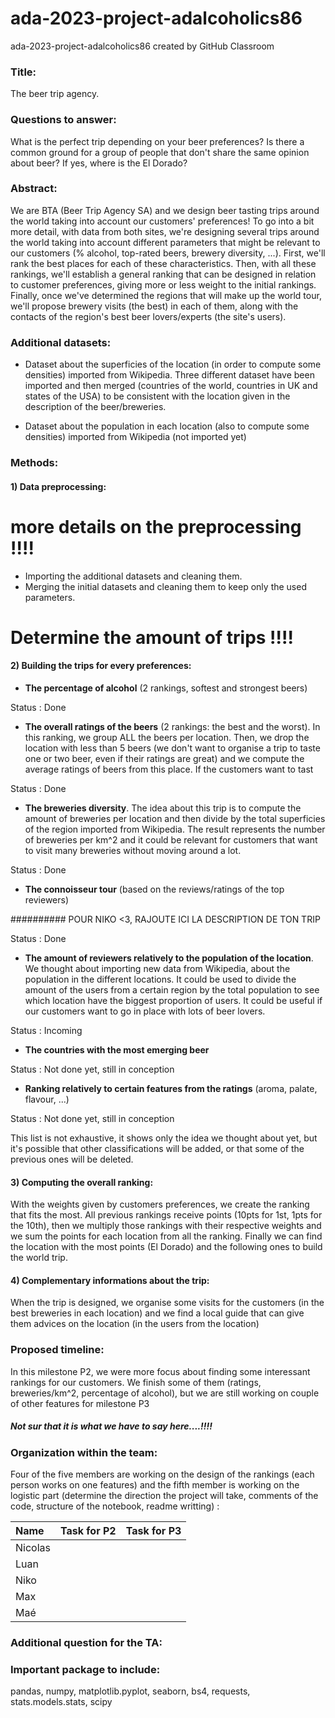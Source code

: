# ada-2023-project-adalcoholics86
ada-2023-project-adalcoholics86 created by GitHub Classroom

### Title:

The beer trip agency. 

### Questions to answer:
What is the perfect trip depending on your beer preferences? Is there a common ground for a group of people that don't share the same opinion about beer? If yes, where is the El Dorado?

### Abstract:

We are BTA (Beer Trip Agency SA) and we design beer tasting trips around the world taking into account our customers' preferences!
To go into a bit more detail, with data from both sites, we're designing several trips around the world taking into account different parameters that might be relevant to our customers (% alcohol, top-rated beers, brewery diversity, ...). First, we'll rank the best places for each of these characteristics. Then, with all these rankings, we'll establish a general ranking that can be designed in relation to customer preferences, giving more or less weight to the initial rankings. Finally, once we've determined the regions that will make up the world tour, we'll propose brewery visits (the best) in each of them, along with the contacts of the region's best beer lovers/experts (the site's users).

### Additional datasets:

- Dataset about the superficies of the location (in order to compute some densities) imported from Wikipedia. Three different dataset have been imported and then merged (countries of the world, countries in UK and states of the USA) to be consistent with the location given in the description of the beer/breweries. 

- Dataset about the population in each location (also to compute some densities) imported from Wikipedia (not imported yet)

### Methods: 

#### 1) Data preprocessing:

# more details on the preprocessing !!!!
- Importing the additional datasets and cleaning them.
- Merging the initial datasets and cleaning them to keep only the used parameters. 
 
# Determine the amount of trips !!!!
#### 2) Building the trips for every preferences: 

- **The percentage of alcohol** (2 rankings, softest and strongest beers) 

Status : Done
- **The overall ratings of the beers** (2 rankings: the best and the worst). In this ranking, we group ALL the beers per location. Then, we drop the location with less than 5 beers (we don't want to organise a trip to taste one or two beer, even if their ratings are great) and we compute the average ratings of beers from this place. If the customers want to tast 

Status : Done

- **The breweries diversity**. The idea about this trip is to compute the amount of breweries per location and then divide by the total superficies of the region imported from Wikipedia. The result represents the number of breweries per km^2 and it could be relevant for customers that want to visit many breweries without moving around a lot. 

Status : Done

- **The connoisseur tour** (based on the reviews/ratings of the top reviewers)

########## POUR NIKO <3, RAJOUTE ICI LA DESCRIPTION DE TON TRIP

Status : Done

- **The amount of reviewers relatively to the population of the location**. We thought about importing new data from Wikipedia, about the population in the different locations. It could be used to divide the amount of the users from a certain region by the total population to see which location have the biggest proportion of users. It could be useful if our customers want to go in place with lots of beer lovers. 

Status : Incoming

- **The countries with the most emerging beer**

Status : Not done yet, still in conception

- **Ranking relatively to certain features from the ratings** (aroma, palate, flavour, ...) 

Status : Not done yet, still in conception


This list is not exhaustive, it shows only the idea we thought about yet, but it's possible that other classifications will be added, or that some of the previous ones will be deleted.

#### 3) Computing the overall ranking: 
With the weights given by customers preferences, we create the ranking that fits the most. 
All previous rankings receive points (10pts for 1st, 1pts for the 10th), then we multiply those rankings with their respective weights and we sum the points for each location from all the ranking. Finally we can find the location with the most points (El Dorado) and the following ones to build the world trip. 

#### 4) Complementary informations about the trip:
When the trip is designed, we organise some visits for the customers (in the best breweries in each location) and we find a local guide that can give them advices on the location (in the users from the location)

### Proposed timeline: 
In this milestone P2, we were more focus about finding some interessant rankings for our customers. We finish some of them (ratings, breweries/km^2, percentage of alcohol), but we are still working on couple of other features for milestone P3
##### Not sur that it is what we have to say here....!!!!

### Organization within the team: 

Four of the five members are working on the design of the rankings (each person works on one features) and the fifth member is working on the logistic part (determine the direction the project will take, comments of the code, structure of the notebook, readme writting) :

|  Name   |  Task for P2  | Task for P3 |
|  :---   |  :---         |   :-----    |
| Nicolas |               |             |
|  Luan   |               |             |
|  Niko   |               |             |
|  Max    |               |             |
|  Maé    |               |             |


### Additional question for the TA: 


### Important package to include:

pandas, numpy, matplotlib.pyplot, seaborn, bs4, requests, stats.models.stats, scipy 